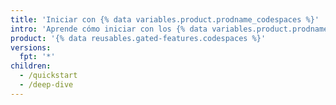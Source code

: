 ```yaml
---
title: 'Iniciar con {% data variables.product.prodname_codespaces %}'
intro: 'Aprende cómo iniciar con los {% data variables.product.prodname_codespaces %}, incluyendo cómo configurar y hacer ajustes para lenguajes específicos.'
product: '{% data reusables.gated-features.codespaces %}'
versions:
  fpt: '*'
children:
  - /quickstart
  - /deep-dive
---
```


